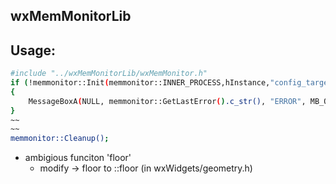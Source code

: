 
wxMemMonitorLib
----------------



Usage:
---------

```sh
#include "../wxMemMonitorLib/wxMemMonitor.h"
if (!memmonitor::Init(memmonitor::INNER_PROCESS,hInstance,"config_target.json" ))
{
    MessageBoxA(NULL, memmonitor::GetLastError().c_str(), "ERROR", MB_OK);
}
~~
~~
memmonitor::Cleanup();
```

* ambigious funciton 'floor' 
	- modify -> floor to ::floor (in wxWidgets/geometry.h)



